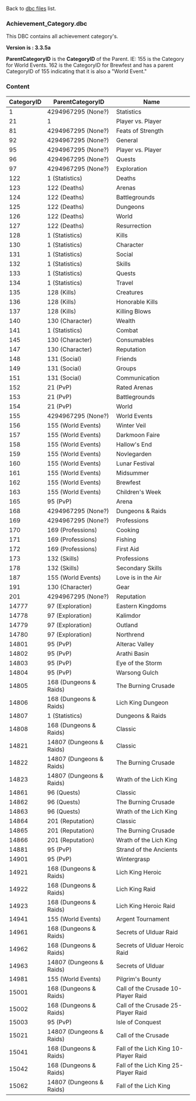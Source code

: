 Back to [dbc files](dbc_files) list.

### Achievement\_Category.dbc

This DBC contains all achievement category's.

**Version is : 3.3.5a**

**ParentCategoryID** is the **CategoryID** of the Parent. IE: 155 is the Category for World Events. 162 is the CategoryID for Brewfest and has a parent CategoryID of 155 indicating that it is also a "World Event."

### **Content**

| **CategoryID** | **ParentCategoryID**     | **Name**                             |
|----------------|--------------------------|--------------------------------------|
| 1              | 4294967295 (None?)       | Statistics                           |
| 21             | 1                        | Player vs. Player                    |
| 81             | 4294967295 (None?)       | Feats of Strength                    |
| 92             | 4294967295 (None?)       | General                              |
| 95             | 4294967295 (None?)       | Player vs. Player                    |
| 96             | 4294967295 (None?)       | Quests                               |
| 97             | 4294967295 (None?)       | Exploration                          |
| 122            | 1 (Statistics)           | Deaths                               |
| 123            | 122 (Deaths)             | Arenas                               |
| 124            | 122 (Deaths)             | Battlegrounds                        |
| 125            | 122 (Deaths)             | Dungeons                             |
| 126            | 122 (Deaths)             | World                                |
| 127            | 122 (Deaths)             | Resurrection                         |
| 128            | 1 (Statistics)           | Kills                                |
| 130            | 1 (Statistics)           | Character                            |
| 131            | 1 (Statistics)           | Social                               |
| 132            | 1 (Statistics)           | Skills                               |
| 133            | 1 (Statistics)           | Quests                               |
| 134            | 1 (Statistics)           | Travel                               |
| 135            | 128 (Kills)              | Creatures                            |
| 136            | 128 (Kills)              | Honorable Kills                      |
| 137            | 128 (Kills)              | Killing Blows                        |
| 140            | 130 (Character)          | Wealth                               |
| 141            | 1 (Statistics)           | Combat                               |
| 145            | 130 (Character)          | Consumables                          |
| 147            | 130 (Character)          | Reputation                           |
| 148            | 131 (Social)             | Friends                              |
| 149            | 131 (Social)             | Groups                               |
| 151            | 131 (Social)             | Communication                        |
| 152            | 21 (PvP)                 | Rated Arenas                         |
| 153            | 21 (PvP)                 | Battlegrounds                        |
| 154            | 21 (PvP)                 | World                                |
| 155            | 4294967295 (None?)       | World Events                         |
| 156            | 155 (World Events)       | Winter Veil                          |
| 157            | 155 (World Events)       | Darkmoon Faire                       |
| 158            | 155 (World Events)       | Hallow's End                         |
| 159            | 155 (World Events)       | Novlegarden                          |
| 160            | 155 (World Events)       | Lunar Festival                       |
| 161            | 155 (World Events)       | Midsummer                            |
| 162            | 155 (World Events)       | Brewfest                             |
| 163            | 155 (World Events)       | Children's Week                      |
| 165            | 95 (PvP)                 | Arena                                |
| 168            | 4294967295 (None?)       | Dungeons & Raids                     |
| 169            | 4294967295 (None?)       | Professions                          |
| 170            | 169 (Professions)        | Cooking                              |
| 171            | 169 (Professions)        | Fishing                              |
| 172            | 169 (Professions)        | First Aid                            |
| 173            | 132 (Skills)             | Professions                          |
| 178            | 132 (Skills)             | Secondary Skills                     |
| 187            | 155 (World Events)       | Love is in the Air                   |
| 191            | 130 (Character)          | Gear                                 |
| 201            | 4294967295 (None?)       | Reputation                           |
| 14777          | 97 (Exploration)         | Eastern Kingdoms                     |
| 14778          | 97 (Exploration)         | Kalimdor                             |
| 14779          | 97 (Exploration)         | Outland                              |
| 14780          | 97 (Exploration)         | Northrend                            |
| 14801          | 95 (PvP)                 | Alterac Valley                       |
| 14802          | 95 (PvP)                 | Arathi Basin                         |
| 14803          | 95 (PvP)                 | Eye of the Storm                     |
| 14804          | 95 (PvP)                 | Warsong Gulch                        |
| 14805          | 168 (Dungeons & Raids)   | The Burning Crusade                  |
| 14806          | 168 (Dungeons & Raids)   | Lich King Dungeon                    |
| 14807          | 1 (Statistics)           | Dungeons & Raids                     |
| 14808          | 168 (Dungeons & Raids)   | Classic                              |
| 14821          | 14807 (Dungeons & Raids) | Classic                              |
| 14822          | 14807 (Dungeons & Raids) | The Burning Crusade                  |
| 14823          | 14807 (Dungeons & Raids) | Wrath of the Lich King               |
| 14861          | 96 (Quests)              | Classic                              |
| 14862          | 96 (Quests)              | The Burning Crusade                  |
| 14863          | 96 (Quests)              | Wrath of the Lich King               |
| 14864          | 201 (Reputation)         | Classic                              |
| 14865          | 201 (Reputation)         | The Burning Crusade                  |
| 14866          | 201 (Reputation)         | Wrath of the Lich King               |
| 14881          | 95 (PvP)                 | Strand of the Ancients               |
| 14901          | 95 (PvP)                 | Wintergrasp                          |
| 14921          | 168 (Dungeons & Raids)   | Lich King Heroic                     |
| 14922          | 168 (Dungeons & Raids)   | Lich King Raid                       |
| 14923          | 168 (Dungeons & Raids)   | Lich King Heroic Raid                |
| 14941          | 155 (World Events)       | Argent Tournament                    |
| 14961          | 168 (Dungeons & Raids)   | Secrets of Ulduar Raid               |
| 14962          | 168 (Dungeons & Raids)   | Secrets of Ulduar Heroic Raid        |
| 14963          | 14807 (Dungeons & Raids) | Secrets of Ulduar                    |
| 14981          | 155 (World Events)       | Pilgrim's Bounty                     |
| 15001          | 168 (Dungeons & Raids)   | Call of the Crusade 10-Player Raid   |
| 15002          | 168 (Dungeons & Raids)   | Call of the Crusade 25-Player Raid   |
| 15003          | 95 (PvP)                 | Isle of Conquest                     |
| 15021          | 14807 (Dungeons & Raids) | Call of the Crusade                  |
| 15041          | 168 (Dungeons & Raids)   | Fall of the Lich King 10-Player Raid |
| 15042          | 168 (Dungeons & Raids)   | Fall of the Lich King 25-Player Raid |
| 15062          | 14807 (Dungeons & Raids) | Fall of the Lich King                |


